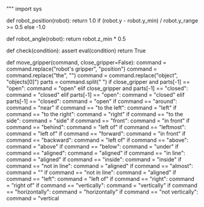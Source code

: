 

"""
import sys

def robot_position(robot):
  return 1.0 if (robot.y - robot.y_min) / robot.y_range >= 0.5 else -1.0

def robot_angle(robot):
  return robot.z_min * 0.5


def check(condition):
  assert eval(condition)
  return True


def move_gripper(command, close_gripper=False):
  command = command.replace("robot's gripper", "position")
  command = command.replace("the", "")
  command = command.replace("object", "objects[0]")
  parts = command.split(" ")
  if close_gripper and parts[-1] == "open":
    command = "open"
  elif close_gripper and parts[-1] == "closed":
    command = "closed"
  elif parts[-1] == "open":
    command = "closed"
  elif parts[-1] == "closed":
    command = "open"
  if command == "around":
    command = "near"
  if command == "to the left":
    command = "left"
  if command == "to the right":
    command = "right"
  if command == "to the side":
    command = "side"
  if command == "front":
    command = "in front"
  if command == "behind":
    command = "left of"
  if command == "leftmost":
    command = "left of"
  if command == "forward":
    command = "in front"
  if command == "backward":
    command = "left of"
  if command == "above":
    command = "above"
  if command == "below":
    command = "under"
  if command == "aligned":
    command = "aligned"
  if command == "in line":
    command = "aligned"
  if command == "inside":
    command = "inside"
  if command == "not in line":
    command = "aligned"
  if command == "almost":
    command = ""
  if command == "not in line":
    command = "aligned"
  if command == "left":
    command = "left of"
  if command == "right":
    command = "right of"
  if command == "vertically":
    command = "vertically"
  if command == "horizontally":
    command = "horizontally"
  if command == "not vertically":
    command = "vertical